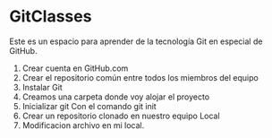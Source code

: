 # GitClasses
Este es un espacio para aprender de la tecnología Git en especial de GitHub.
1. Crear cuenta en GitHub.com
2. Crear el repositorio común entre todos los miembros del equipo
3. Instalar Git
4. Creamos una carpeta donde voy alojar el proyecto
5. Inicializar git Con el comando git init
6. Crear un repositorio clonado en nuestro equipo Local
7. Modificacion archivo en mi local.
